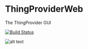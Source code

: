 # ThingProviderWeb
The ThingProvider GUI

[![Build Status](https://travis-ci.org/kevinmmartins/ThingProviderWeb.svg?branch=master)](https://travis-ci.org/kevinmmartins/ThingProviderWeb)

![alt text](https://user-images.githubusercontent.com/20428703/38177975-3c21b5d4-35df-11e8-8193-aff06af8f356.png)

